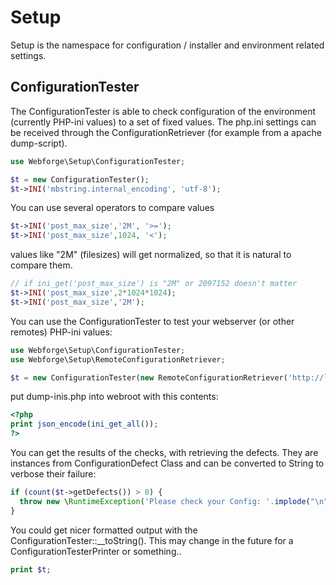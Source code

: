 # Setup

Setup is the namespace for configuration / installer and environment related settings.

## ConfigurationTester
The ConfigurationTester is able to check configuration of the environment (currently PHP-ini values) to a set of fixed values. The php.ini settings can be received through the ConfigurationRetriever (for example from a apache dump-script).

```php
use Webforge\Setup\ConfigurationTester;

$t = new ConfigurationTester();
$t->INI('mbstring.internal_encoding', 'utf-8');
```

You can use several operators to compare values
```php
$t->INI('post_max_size','2M', '>=');
$t->INI('post_max_size',1024, '<');
```

values like "2M" (filesizes) will get normalized, so that it is natural to compare them.
```php
// if ini_get('post_max_size') is "2M" or 2097152 doesn't matter
$t->INI('post_max_size',2*1024*1024);
$t->INI('post_max_size','2M');
```

You can use the ConfigurationTester to test your webserver (or other remotes) PHP-ini values:
```php
use Webforge\Setup\ConfigurationTester;
use Webforge\Setup\RemoteConfigurationRetriever;

$t = new ConfigurationTester(new RemoteConfigurationRetriever('http://localhost:80/dump-inis.php'));
```

put dump-inis.php into webroot with this contents:
```php
<?php
print json_encode(ini_get_all());
?>
```

You can get the results of the checks, with retrieving the defects. They are instances from ConfigurationDefect Class and can be converted to String to verbose their failure:
```php
if (count($t->getDefects()) > 0) {
  throw new \RuntimeException('Please check your Config: '.implode("\n", $t->getDefects()));
}
```
You could get nicer formatted output with the ConfigurationTester::__toString(). This may change in the future for a ConfigurationTesterPrinter or something..
```php
print $t;
```